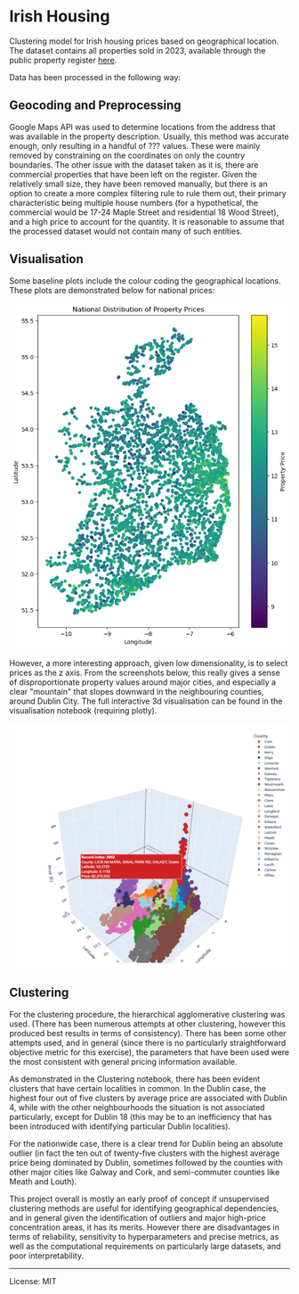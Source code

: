# Irish Housing
Clustering model for Irish housing prices based on geographical location. The dataset contains all properties sold in 2023, available through the public property register [here](https://www.propertypriceregister.ie/Website/NPSRA/pprweb.nsf/page/ppr-home-en).  

Data has been processed in the following way:

## Geocoding and Preprocessing
Google Maps API was used to determine locations from the address that was available in the property description. Usually, this method was accurate enough, only resulting in a handful of ??? values. These were mainly removed by constraining on the coordinates on only the country boundaries. The other issue with the dataset taken as it is, there are commercial properties that have been left on the register. Given the relatively small size, they have been removed manually, but there is an option to create a more complex filtering rule to rule them out, their primary characteristic being multiple house numbers (for a hypothetical, the commercial would be 17-24 Maple Street and residential 18 Wood Street), and a high price to account for the quantity. It is reasonable to assume that the processed dataset would not contain many of such entities.  

## Visualisation
Some baseline plots include the colour coding the geographical locations. These plots are demonstrated below for national prices:    

![Image](images/National.png)  

However, a more interesting approach, given low dimensionality, is to select prices as the z axis. From the screenshots below, this really gives a sense of disproportionate property values around major cities, and especially a clear "mountain" that slopes downward in the neighbouring counties, around Dublin City. The full interactive 3d visualisation can be found in the visualisation notebook (requiring plotly). 

![Image](images/3dView.png)  

## Clustering  
For the clustering procedure, the hierarchical agglomerative clustering was used. (There has been numerous attempts at other clustering, however this produced best results in terms of consistency). There has been some other attempts used, and in general (since there is no particularly straightforward objective metric for this exercise), the parameters that have been used were the most consistent with general pricing information available.

As demonstrated in the Clustering notebook, there has been evident clusters that have certain localities in common. In the Dublin case, the highest four out of five clusters by average price are associated with Dublin 4, while with the other neighbourhoods the situation is not associated particularly, except for Dublin 18 (this may be to an inefficiency that has been introduced with identifying particular Dublin localities).

For the nationwide case, there is a clear trend for Dublin being an absolute outlier (in fact the ten out of twenty-five clusters with the highest average price being dominated by Dublin, sometimes followed by the counties with other major cities like Galway and Cork, and semi-commuter counties like Meath and Louth).

This project overall is mostly an early proof of concept if unsupervised clustering methods are useful for identifying geographical dependencies, and in general given the identification of outliers and major high-price concentration areas, it has its merits. However there are disadvantages in terms of reliability, sensitivity to hyperparameters and precise metrics, as well as the computational requirements on particularly large datasets, and poor interpretability.

___

License: MIT
